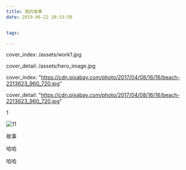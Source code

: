 ```yaml
---
title: 我的故事
date: 2019-06-22 20:53:50


tags:

---
```


cover_index: /assets/work1.jpg

cover_detail: /assets/hero_image.jpg

cover_index: "https://cdn.pixabay.com/photo/2017/04/08/16/16/beach-2213623_960_720.jpg"

cover_detail: "https://cdn.pixabay.com/photo/2017/04/08/16/16/beach-2213623_960_720.jpg"

1

![11](https://cdn.pixabay.com/photo/2017/04/08/16/16/beach-2213623_960_720.jpg)

故事

哈哈

哈哈


